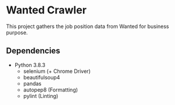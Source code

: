 # Wanted Crawler

This project gathers the job position data from Wanted for business purpose.

## Dependencies

- Python 3.8.3
  - selenium (+ Chrome Driver)
  - beautifulsoup4
  - pandas
  - autopep8 (Formatting)
  - pylint (Linting)